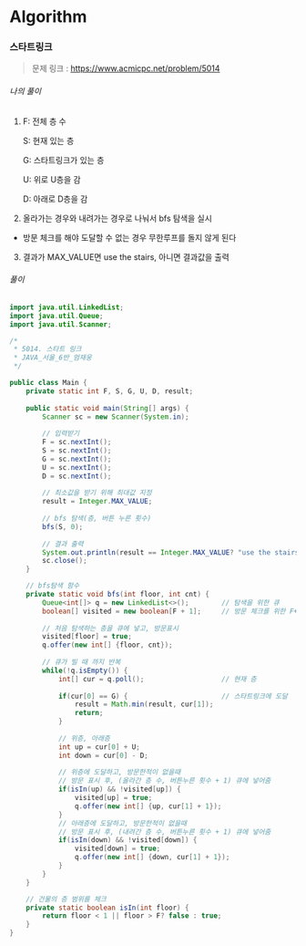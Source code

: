 # Algorithm

### 스타트링크

> 문제 링크 : https://www.acmicpc.net/problem/5014



###### 나의 풀이

1. F: 전체 층 수

   S: 현재 있는 층

   G: 스타트링크가 있는 층

   U: 위로 U층을 감

   D: 아래로 D층을 감

2. 올라가는 경우와 내려가는 경우로 나눠서 bfs 탐색을 실시
   
- 방문 체크를 해야 도달할 수 없는 경우 무한루프를 돌지 않게 된다
   
3. 결과가 MAX_VALUE면 use the stairs, 아니면 결과값을 출력




###### 풀이

~~~java
import java.util.LinkedList;
import java.util.Queue;
import java.util.Scanner;

/*
 * 5014. 스타트 링크
 * JAVA_서울_6반_엄재웅
 */

public class Main {
	private static int F, S, G, U, D, result;
	
	public static void main(String[] args) {
		Scanner sc = new Scanner(System.in);
		
		// 입력받기
		F = sc.nextInt();
		S = sc.nextInt();
		G = sc.nextInt();
		U = sc.nextInt();
		D = sc.nextInt();
		
		// 최소값을 받기 위해 최대값 지정
		result = Integer.MAX_VALUE;
		
		// bfs 탐색(층, 버튼 누른 횟수)
		bfs(S, 0);
		
		// 결과 출력
		System.out.println(result == Integer.MAX_VALUE? "use the stairs" : result);
		sc.close();
	}

	// bfs탐색 함수
	private static void bfs(int floor, int cnt) {
		Queue<int[]> q = new LinkedList<>();		// 탐색을 위한 큐
		boolean[] visited = new boolean[F + 1];		// 방문 체크를 위한 F+1의 배열
		
		// 처음 탐색하는 층을 큐에 넣고, 방문표시
		visited[floor] = true;
		q.offer(new int[] {floor, cnt});
		
		// 큐가 빌 때 까지 반복
		while(!q.isEmpty()) {
			int[] cur = q.poll();					// 현재 층
			
			if(cur[0] == G) {						// 스타트링크에 도달
				result = Math.min(result, cur[1]);
				return;
			}
			
			// 위층, 아래층
			int up = cur[0] + U;
			int down = cur[0] - D;
			
			// 위층에 도달하고, 방문한적이 없을때
			// 방문 표시 후, (올라간 층 수, 버튼누른 횟수 + 1) 큐에 넣어줌
			if(isIn(up) && !visited[up]) {
				visited[up] = true;
				q.offer(new int[] {up, cur[1] + 1});
			}
			// 아래층에 도달하고, 방문한적이 없을때
			// 방문 표시 후, (내려간 층 수, 버튼누른 횟수 + 1) 큐에 넣어줌
			if(isIn(down) && !visited[down]) {
				visited[down] = true;
				q.offer(new int[] {down, cur[1] + 1});
			}
		}
	}

	// 건물의 층 범위를 체크
	private static boolean isIn(int floor) {
		return floor < 1 || floor > F? false : true;
	}
}
~~~
